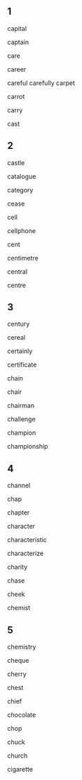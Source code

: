 ## 1
capital

captain

care

career

careful
carefully
carpet

carrot

carry

cast

## 2
castle

catalogue

category

cease

cell

cellphone

cent

centimetre

central

centre

## 3
century

cereal

certainly

certificate

chain

chair

chairman

challenge

champion

championship

## 4
channel

chap

chapter

character

characteristic

characterize

charity

chase

cheek

chemist

## 5
chemistry

cheque

cherry

chest

chief

chocolate

chop

chuck

church

cigarette

